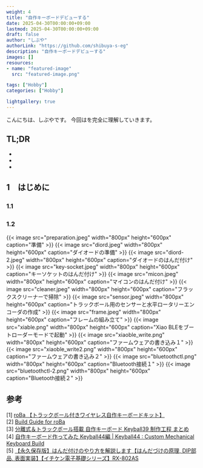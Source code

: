 ```yaml
---
weight: 4
title: "自作キーボードデビューする"
date: 2025-04-30T00:00:00+09:00
lastmod: 2025-04-30T00:00:00+09:00
draft: false
author: "しぶや"
authorLink: "https://github.com/shibuya-s-eg"
description: "自作キーボードデビューする"
images: []
resources:
- name: "featured-image"
  src: "featured-image.png"

tags: ["Hobby"]
categories: ["Hobby"]

lightgallery: true
---
```


<!--
Todo:
- TLDR

-->


こんにちは、しぶやです。
今回はを完全に理解していきます。


## TL;DR

*
*
*

## 1　はじめに
### 1.1　
### 1.2　

{{< image src="preparation.jpeg" width="800px" height="600px" caption="準備" >}}
{{< image src="diord.jpeg" width="800px" height="600px" caption="ダイオードの準備" >}}
{{< image src="diord-2.jpeg" width="800px" height="600px" caption="ダイオードのはんだ付け" >}}
{{< image src="key-socket.jpeg" width="800px" height="600px" caption="キーソケットのはんだ付け" >}}
{{< image src="micon.jpeg" width="800px" height="600px" caption="マイコンのはんだ付け" >}}
{{< image src="cleaner.jpeg" width="800px" height="600px" caption="フラックスクリーナーで掃除" >}}
{{< image src="sensor.jpeg" width="800px" height="600px" caption="トラックボール用のセンサーと水平ロータリーエンコーダの作成" >}}
{{< image src="frame.jpeg" width="800px" height="600px" caption="フレームの組み立て" >}}
{{< image src="xiable.png" width="800px" height="600px" caption="Xiao BLEをブートローダーモードで起動" >}}
{{< image src="xiaoble_write.png" width="800px" height="600px" caption="ファームウェアの書き込み１" >}}
{{< image src="xiaoble_write2.png" width="800px" height="600px" caption="ファームウェアの書き込み２" >}}
{{< image src="bluetoothctl.png" width="800px" height="600px" caption="Bluetooth接続１" >}}
{{< image src="bluetoothctl-2.png" width="800px" height="600px" caption="Bluetooth接続２" >}}


## 参考

[1] [roBa 【トラックボール付きワイヤレス自作キーボードキット】](https://booth.pm/ja/items/6010869)\
[2] [Build Guide for roBa](https://github.com/kumamuk-git/roBa/blob/main/doc/v3/buildguide_v3.md)\
[3] [分離式＆トラックボール搭載 自作キーボード Keyball39 制作工程 まとめ](https://www.youtube.com/watch?v=MsvfFNaBjTs)\
[4] [自作キーボード作ってみた Keyball44編 | Keyball44 : Custom Mechanical Keyboard Build](https://www.youtube.com/watch?v=XyoEP3h4iB8)\
[5] [【永久保存版】はんだ付けのやり方を解説します【はんだづけの原理, DIP部品, 表面実装】【イチケン電子基礎シリーズ】RX-802AS](https://www.youtube.com/watch?v=dQ7AUjb1tkA)

